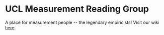 # UCL Measurement Reading Group
A place for measurement people -- the legendary empiricists! Visit our wiki [here](https://github.com/jonaolapo/measurement-reading/wiki/UCL-Measurement-Reading-Group).
